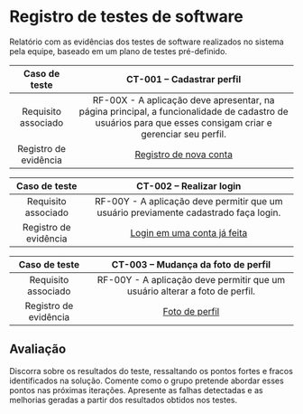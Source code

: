 # Registro de testes de software


Relatório com as evidências dos testes de software realizados no sistema pela equipe, baseado em um plano de testes pré-definido.



| **Caso de teste** 	| **CT-001 – Cadastrar perfil** 	|
|:---:	|:---:	|
| Requisito associado | RF-00X - A aplicação deve apresentar, na página principal, a funcionalidade de cadastro de usuários para que esses consigam criar e gerenciar seu perfil. |
| Registro de evidência | [Registro de nova conta](https://drive.google.com/file/d/1cgMc2zbuciXFWKF9h0xvq7LQZxwEvSWc/view?usp=drive_link) |

| **Caso de teste** 	| **CT-002 – Realizar login** 	|
|:---:	|:---:	|
| Requisito associado | RF-00Y - A aplicação deve permitir que um usuário previamente cadastrado faça login. |
| Registro de evidência | [Login em uma conta já feita](https://drive.google.com/file/d/1T5CSSDlhadeGYX7ueihbwj6ka7Ufxh1R/view?usp=drive_link) |

| **Caso de teste** 	| **CT-003 – Mudança da foto de perfil** 	|
|:---:	|:---:	|
| Requisito associado | RF-00Y - A aplicação deve permitir que um usuário alterar a foto de perfil. |
| Registro de evidência | [Foto de perfil](https://drive.google.com/file/d/1e2MTkRpaqqqJhaoU5hDh8ZNGi6ZHNbIp/view?usp=drive_link) |




## Avaliação

Discorra sobre os resultados do teste, ressaltando os pontos fortes e fracos identificados na solução. Comente como o grupo pretende abordar esses pontos nas próximas iterações. Apresente as falhas detectadas e as melhorias geradas a partir dos resultados obtidos nos testes.


